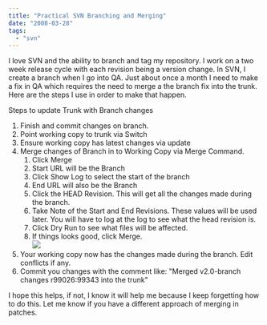 ```yaml
---
title: "Practical SVN Branching and Merging"
date: "2008-03-28"
tags: 
  - "svn"
---
```


I love SVN and the ability to branch and tag my repository. I work on a two week release cycle with each revision being a version change. In SVN, I create a branch when I go into QA. Just about once a month I need to make a fix in QA which requires the need to merge a the branch fix into the trunk. Here are the steps I use in order to make that happen.

Steps to update Trunk with Branch changes

1. Finish and commit changes on branch.
2. Point working copy to trunk via Switch
3. Ensure working copy has latest changes via update
4. Merge changes of Branch in to Working Copy via Merge Command.
    1. Click Merge
    2. Start URL will be the Branch
    3. Click Show Log to select the start of the branch
    4. End URL will also be the Branch
    5. Click the HEAD Revision. This will get all the changes made during the branch.
    6. Take Note of the Start and End Revisions. These values will be used later. You will have to log at the log to see what the head revision is.
    7. Click Dry Run to see what files will be affected.
    8. If things looks good, click Merge.  
        [![](images/SVNMerge.Png.png)](http://picasaweb.google.com/blamoreaux/BlogImages/photo#5182819163297460514)
5. Your working copy now has the changes made during the branch. Edit conflicts if any.
6. Commit you changes with the comment like: "Merged v2.0-branch changes r99026:99343 into the trunk"

I hope this helps, if not, I know it will help me because I keep forgetting how to do this. Let me know if you have a different approach of merging in patches.
